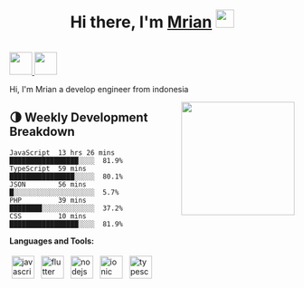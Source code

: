 <h1 align="center">Hi there, I'm <a href="https://github.com/Mrian07" target="_blank">Mrian</a> <img
src="https://github.com/blackcater/blackcater/raw/main/images/Hi.gif" height="32" /></h1>

<br />
<a href="mailto:i@m.trimulyanto11@gmail.com">
  <img src="https://github.com/blackcater/blackcater/raw/main/images/social-gmail.svg" height="40" />
</a>
<a href="#">
  <img src="https://github.com/blackcater/blackcater/raw/main/images/social-github.svg" height="40" />
</a>
<br />

Hi, I'm Mrian a develop engineer from indonesia

<a href="#"><img align="right" src="https://github.com/blackcater/blackcater/raw/main/images/banner.gif" width="200 " height="200" /></a>



## 🌗 Weekly Development Breakdown

```text
JavaScript  13 hrs 26 mins █████████████████░░░░  81.9%
TypeScript  59 mins        ████████████████░░░░░  80.1%
JSON        56 mins        █░░░░░░░░░░░░░░░░░░░░  5.7%
PHP         39 mins        ████████░░░░░░░░░░░░░  37.2%
CSS         10 mins        █████████████████░░░░  81.9%
```

<!-- wakatime_plugin_end -->

**Languages and Tools:**

<p>
<img src="https://github.com/blackcater/blackcater/raw/main/images/logo-javascript.svg" height="40" style="vertical-align:down; margin:4px" alt="javascript">
<img src="https://cdn-images-1.medium.com/max/280/1*X5PBTDQQ2Csztg3a6wofIQ@2x.png" height="40" style="vertical-align:down; margin:4px" alt="flutter">
<img src="https://github.com/blackcater/blackcater/raw/main/images/logo-nodejs.svg" height="40" style="vertical-align:down; margin:4px" alt="nodejs">
<img src="https://ionicframework.com/img/meta/logo.png" height="40" style="vertical-align:down; margin:4px" alt="ionic">  
<img src="https://github.com/blackcater/blackcater/raw/main/images/logo-typescript.svg" height="40" style="vertical-align:down; margin:4px" alt="typescript">
</p>

<!-- badge_plugin_start -->

